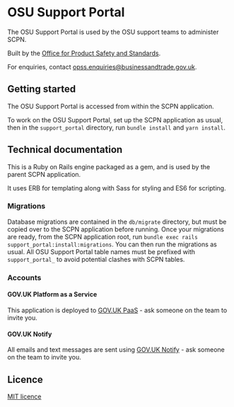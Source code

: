 # OSU Support Portal

The OSU Support Portal is used by the OSU support teams to administer SCPN.

Built by the [Office for Product Safety and Standards](https://www.gov.uk/government/organisations/office-for-product-safety-and-standards).

For enquiries, contact [opss.enquiries@businessandtrade.gov.uk](mailto:opss.enquiries@businessandtrade.gov.uk).

## Getting started

The OSU Support Portal is accessed from within the SCPN application.

To work on the OSU Support Portal, set up the SCPN application as usual, then in the `support_portal` directory, run `bundle install` and `yarn install`.

## Technical documentation

This is a Ruby on Rails engine packaged as a gem, and is used by the parent SCPN application.

It uses ERB for templating along with Sass for styling and ES6 for scripting.

### Migrations

Database migrations are contained in the `db/migrate` directory, but must be copied over to the SCPN application before running.
Once your migrations are ready, from the SCPN application root, run `bundle exec rails support_portal:install:migrations`.
You can then run the migrations as usual. All OSU Support Portal table names must be prefixed with `support_portal_` to avoid potential clashes
with SCPN tables.

### Accounts

#### GOV.UK Platform as a Service

This application is deployed to [GOV.UK PaaS](https://admin.london.cloud.service.gov.uk/) - ask someone on the team to invite you.

#### GOV.UK Notify

All emails and text messages are sent using [GOV.UK Notify](https://www.notifications.service.gov.uk) - ask someone on the team to invite you.

## Licence

[MIT licence](../LICENSE)
